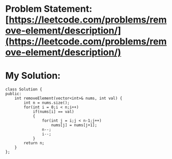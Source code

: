 # Problem Statement: [https://leetcode.com/problems/remove-element/description/](https://leetcode.com/problems/remove-element/description/)
# My Solution: 
```
class Solution {
public:
    int removeElement(vector<int>& nums, int val) {
        int n = nums.size();
        for(int i = 0;i < n;i++)
            if(nums[i] == val)
            {
                for(int j = i;j < n-1;j++)
                    nums[j] = nums[j+1];
                n--;
                i--;
            }
        return n;
    }
};
```
